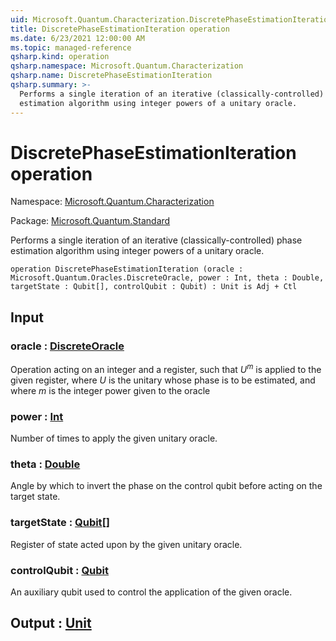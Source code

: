 ```yaml
---
uid: Microsoft.Quantum.Characterization.DiscretePhaseEstimationIteration
title: DiscretePhaseEstimationIteration operation
ms.date: 6/23/2021 12:00:00 AM
ms.topic: managed-reference
qsharp.kind: operation
qsharp.namespace: Microsoft.Quantum.Characterization
qsharp.name: DiscretePhaseEstimationIteration
qsharp.summary: >-
  Performs a single iteration of an iterative (classically-controlled) phase
  estimation algorithm using integer powers of a unitary oracle.
---
```


# DiscretePhaseEstimationIteration operation

Namespace: [Microsoft.Quantum.Characterization](xref:Microsoft.Quantum.Characterization)

Package: [Microsoft.Quantum.Standard](https://nuget.org/packages/Microsoft.Quantum.Standard)


Performs a single iteration of an iterative (classically-controlled) phaseestimation algorithm using integer powers of a unitary oracle.

```qsharp
operation DiscretePhaseEstimationIteration (oracle : Microsoft.Quantum.Oracles.DiscreteOracle, power : Int, theta : Double, targetState : Qubit[], controlQubit : Qubit) : Unit is Adj + Ctl
```


## Input

### oracle : [DiscreteOracle](xref:Microsoft.Quantum.Oracles.DiscreteOracle)

Operation acting on an integer and a register,such that $U^m$ is applied to the given register, where $U$ is the unitarywhose phase is to be estimated, and where $m$ is the integer powergiven to the oracle


### power : [Int](xref:microsoft.quantum.qsharp.valueliterals#int-literals)

Number of times to apply the given unitary oracle.


### theta : [Double](xref:microsoft.quantum.qsharp.valueliterals#double-literals)

Angle by which to invert the phase on the control qubit beforeacting on the target state.


### targetState : [Qubit](xref:microsoft.quantum.qsharp.valueliterals#qubit-literals)[]

Register of state acted upon by the given unitary oracle.


### controlQubit : [Qubit](xref:microsoft.quantum.qsharp.valueliterals#qubit-literals)

An auxiliary qubit used to control the application of the given oracle.



## Output : [Unit](xref:microsoft.quantum.qsharp.valueliterals#unit-literal)

